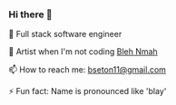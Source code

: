 ### Hi there 👋

🔭 Full stack software engineer

🎨 Artist when I'm not coding [Bleh Nmah](https://razorpagesblehnmah.azurewebsites.net/)

📫 How to reach me: bseton11@gmail.com

⚡ Fun fact: Name is pronounced like 'blay'
